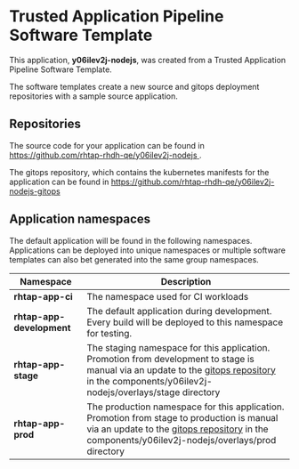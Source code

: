 # Trusted Application Pipeline Software Template

This application, **y06ilev2j-nodejs**, was created from a Trusted Application Pipeline Software Template.

The software templates create a new source and gitops deployment repositories with a sample source application. 

## Repositories

The source code for your application can be found in [https://github.com/rhtap-rhdh-qe/y06ilev2j-nodejs ](https://github.com/rhtap-rhdh-qe/y06ilev2j-nodejs ).
 
The gitops repository, which contains the kubernetes manifests for the application can be found in 
[https://github.com/rhtap-rhdh-qe/y06ilev2j-nodejs-gitops ](https://github.com/rhtap-rhdh-qe/y06ilev2j-nodejs-gitops ) 

## Application namespaces 

The default application will be found in the following namespaces. Applications can be deployed into unique namespaces or multiple software templates can also bet generated into the same group namespaces.  

|  Namespace   |  Description   |  
| -------- | -------- |
| **rhtap-app-ci** | The namespace used for CI workloads |
| **rhtap-app-development** | The default application during development. Every build will be deployed to this namespace for testing. |
| **rhtap-app-stage** | The staging namespace for this application. Promotion from development to stage is manual via an update to the [gitops repository](https://github.com/rhtap-rhdh-qe/y06ilev2j-nodejs-gitops ) in the components/y06ilev2j-nodejs/overlays/stage directory |
| **rhtap-app-prod** | The production namespace for this application. Promotion from stage to production is manual via an update to the [gitops repository](https://github.com/rhtap-rhdh-qe/y06ilev2j-nodejs-gitops ) in the components/y06ilev2j-nodejs/overlays/prod directory |